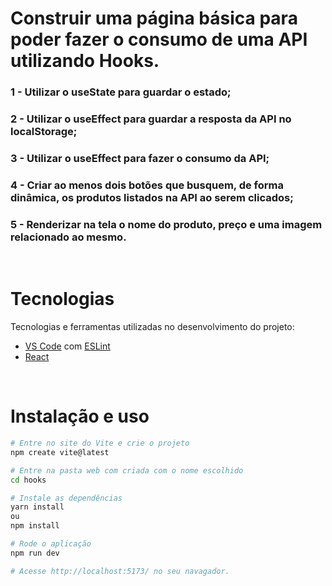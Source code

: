 # **Construir uma página básica para poder fazer o consumo de uma API utilizando Hooks.**

### 1 - Utilizar o useState para guardar o estado;
### 2 - Utilizar o useEffect para guardar a resposta da API no localStorage;
### 3 - Utilizar o useEffect para fazer o consumo da API;
### 4 - Criar ao menos dois botões que busquem, de forma dinâmica, os produtos listados na API ao serem clicados;
### 5 - Renderizar na tela o nome do produto, preço e uma imagem relacionado ao mesmo.
<br>

# Tecnologias

Tecnologias e ferramentas utilizadas no desenvolvimento do projeto:

- [VS Code](https://code.visualstudio.com/) com [ESLint](https://eslint.org/)
- [React](https://pt-br.reactjs.org/)

<br>

# Instalação e uso

```bash
# Entre no site do Vite e crie o projeto
npm create vite@latest

# Entre na pasta web com criada com o nome escolhido
cd hooks

# Instale as dependências
yarn install
ou 
npm install

# Rode o aplicação
npm run dev 

# Acesse http://localhost:5173/ no seu navagador.
```
